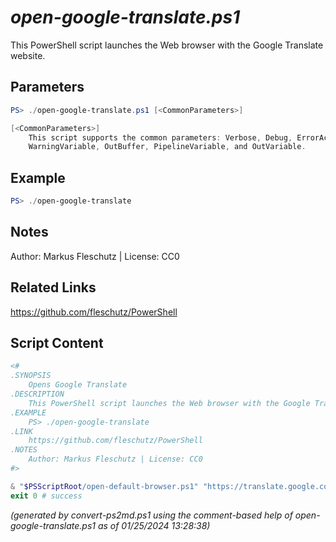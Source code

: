 *open-google-translate.ps1*
================

This PowerShell script launches the Web browser with the Google Translate website.

Parameters
----------
```powershell
PS> ./open-google-translate.ps1 [<CommonParameters>]

[<CommonParameters>]
    This script supports the common parameters: Verbose, Debug, ErrorAction, ErrorVariable, WarningAction, 
    WarningVariable, OutBuffer, PipelineVariable, and OutVariable.
```

Example
-------
```powershell
PS> ./open-google-translate

```

Notes
-----
Author: Markus Fleschutz | License: CC0

Related Links
-------------
https://github.com/fleschutz/PowerShell

Script Content
--------------
```powershell
<#
.SYNOPSIS
	Opens Google Translate
.DESCRIPTION
	This PowerShell script launches the Web browser with the Google Translate website.
.EXAMPLE
	PS> ./open-google-translate
.LINK
	https://github.com/fleschutz/PowerShell
.NOTES
	Author: Markus Fleschutz | License: CC0
#>

& "$PSScriptRoot/open-default-browser.ps1" "https://translate.google.com"
exit 0 # success
```

*(generated by convert-ps2md.ps1 using the comment-based help of open-google-translate.ps1 as of 01/25/2024 13:28:38)*
